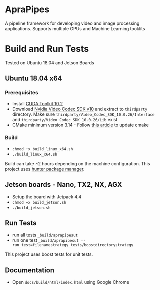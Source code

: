 # ApraPipes
A pipeline framework for developing video and image processing applications. Supports multiple GPUs and Machine Learning tooklits

# Build and Run Tests
Tested on Ubuntu 18.04 and Jetson Boards

## Ubuntu 18.04 x64

### Prerequisites
* Install [CUDA Toolkit 10.2](https://developer.nvidia.com/cuda-10.2-download-archive?target_os=Linux&target_arch=x86_64&target_distro=Ubuntu&target_version=1804)
* Download [Nvidia Video Codec SDK v10](https://developer.nvidia.com/designworks/video_codec_sdk/downloads/v10) and extract to `thirdparty` directory. Make sure `thirdparty/Video_Codec_SDK_10.0.26/Interface` and `thirdparty/Video_Codec_SDK_10.0.26/Lib` exist
* CMake minimum version 3.14 - Follow [this article](https://anglehit.com/how-to-install-the-latest-version-of-cmake-via-command-line/) to update cmake

### Build
* `chmod +x build_linux_x64.sh`
* `./build_linux_x64.sh`

Build can take ~2 hours depending on the machine configuration.
This project uses [hunter package manager](https://github.com/cpp-pm/hunter).

## Jetson boards - Nano, TX2, NX, AGX
* Setup the board with Jetpack 4.4 
* `chmod +x build_jetson.sh`
* `./build_jetson.sh`

## Run Tests
* run all tests  `_build/aprapipesut`
* run one test `_build/aprapipesut --run_test=filenamestrategy_tests/boostdirectorystrategy`

This project uses boost tests for unit tests.

## Documentation
* Open `docs/build/html/index.html` using Google Chrome